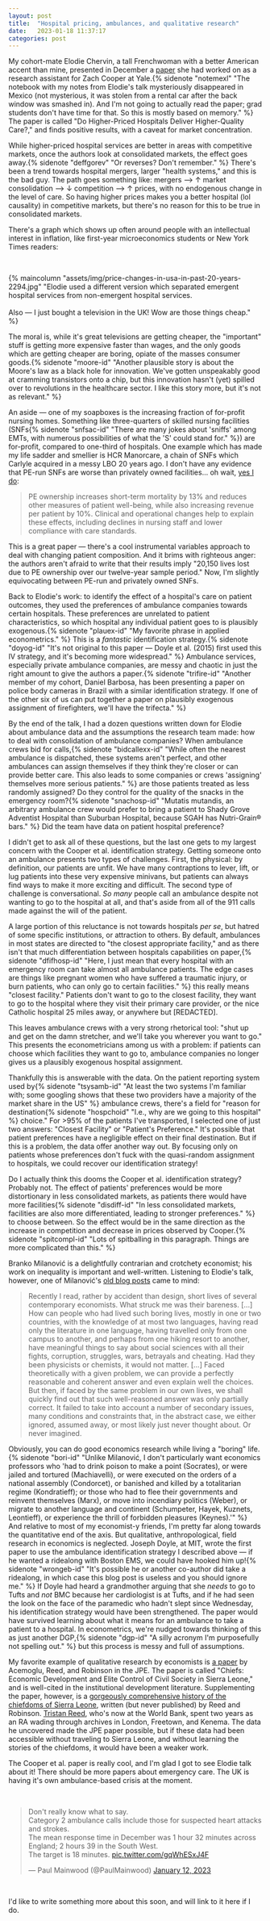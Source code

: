```yaml
---
layout: post
title:  "Hospital pricing, ambulances, and qualitative research"
date:   2023-01-18 11:37:17
categories: post
---
```


My cohort-mate Elodie Chervin, a tall Frenchwoman with a better American accent than mine, presented in December a [paper](https://jablevine.com/papers/Cooper%20et%20al_2022_Do%20Higher-Priced%20Hospitals%20Deliver%20Higher-Quality%20Care.pdf) she had worked on as a research assistant for Zach Cooper at Yale.{% sidenote "notemexl" "The notebook with my notes from Elodie's talk mysteriously disappeared in Mexico (not mysterious, it was stolen from a rental car after the back window was smashed in). And I'm not going to actually read the paper; grad students don't have time for that. So this is mostly based on memory." %} The paper is called "Do Higher-Priced Hospitals Deliver Higher-Quality Care?," and finds positive results, with a caveat for market concentration. 

While higher-priced hospital services are better in areas with competitive markets, once the authors look at consolidated markets, the effect goes away.{% sidenote "deffgorev" "Or reverses? Don't remember." %} There's been a trend towards hospital mergers, larger "health systems," and this is the bad guy. The path goes something like: mergers —> ↑ market consolidation —> ↓ competition —> ↑ prices, with no endogenous change in the level of care. So having higher prices makes you a better hospital (lol causality) in competitive markets, but there's no reason for this to be true in consolidated markets. 

There's a graph which shows up often around people with an intellectual interest in inflation, like first-year microeconomics students or New York Times readers:

<br>

{% maincolumn "assets/img/price-changes-in-usa-in-past-20-years-2294.jpg" "Elodie used a different version which separated emergent hospital services from non-emergent hospital services. <br> <br> Also — I just bought a television in the UK! Wow are those things cheap." %}


The moral is, while it's great televisions are getting cheaper, the "important" stuff is getting more expensive faster than wages, and the only goods which are getting cheaper are boring, opiate of the masses consumer goods.{% sidenote "moore-id" "Another plausible story is about the Moore's law as a black hole for innovation. We've gotten unspeakably good at cramming transistors onto a chip, but this innovation hasn't (yet) spilled over to revolutions in the healthcare sector. I like this story more, but it's not as relevant." %} 

An aside — one of my soapboxes is the increasing fraction of for-profit nursing homes. Something like three-quarters of skilled nursing facilities (SNFs{% sidenote "snfsac-id" "There are many jokes about 'sniffs' among EMTs, with numerous possibilities of what the 'S' could stand for." %}) are for-profit, compared to one-third of hospitals. One example which has made my life sadder and smellier is HCR Manorcare, a chain of SNFs which Carlyle acquired in a messy LBO 20 years ago. I don't have any evidence that PE-run SNFs are worse than privately owned facilities... oh wait, [yes I do](https://jablevine.com/papers/Gupta%20et%20al_Does%20Private%20Equity%20Investment%20in%20Healthcare%20Benefit%20Patients.pdf): 

> PE ownership increases short-term mortality by 13% and reduces other measures of patient well-being, while also increasing revenue per patient by 10%. Clinical and operational changes help to explain these effects, including declines in nursing staff and lower compliance with care standards.

This is a great paper — there's a cool instrumental variables approach to deal with changing patient composition. And it brims with righteous anger: the authors aren't afraid to write that their results imply "20,150 lives lost due to PE ownership over our twelve-year sample period." Now, I'm slightly equivocating between PE-run and privately owned SNFs. 

Back to Elodie's work: to identify the effect of a hospital's care on patient outcomes, they used the preferences of ambulance companies towards certain hospitals. These preferences are unrelated to patient characteristics, so which hospital any individual patient goes to is plausibly exogenous.{% sidenote "plauex-id" "My favorite phrase in applied econometrics." %} This is a *fantastic* identification strategy.{% sidenote "doyog-id" "It's not original to this paper — Doyle et al. (2015) first used this IV strategy, and it's becoming more widespread." %} Ambulance services, especially private ambulance companies, are messy and chaotic in just the right amount to give the authors a paper.{% sidenote "trifire-id" "Another member of my cohort, Daniel Barbosa, has been presenting a paper on police body cameras in Brazil with a similar identification strategy. If one of the other six of us can put together a paper on plausibly exogenous assignment of firefighters, we'll have the trifecta." %} 

By the end of the talk, I had a dozen questions written down for Elodie about ambulance data and the assumptions the research team made: how to deal with consolidation of ambulance companies? When ambulance crews bid for calls,{% sidenote "bidcallexx-id" "While often the nearest ambulance is dispatched, these systems aren't perfect, and other ambulances can assign themselves if they think they're closer or can provide better care. This also leads to some companies or crews 'assigning' themselves more serious patients." %} are those patients treated as less randomly assigned?  Do they control for the quality of the snacks in the emergency room?{% sidenote "snachosp-id" "Mutatis mutandis, an arbitrary ambulance crew would prefer to bring a patient to Shady Grove Adventist Hospital than Suburban Hospital, because SGAH has Nutri-Grain® bars." %}  Did the team have data on patient hospital preference?

I didn't get to ask all of these questions, but the last one gets to my largest concern with the Cooper et al. identification strategy. Getting someone onto an ambulance presents two types of challenges. First, the physical: by definition, our patients are unfit. We have many contraptions to lever, lift, or lug patients into these very expensive minivans, but patients can always find ways to make it more exciting and difficult. The second type of challenge is conversational. *So many* people call an ambulance despite not wanting to go to the hospital at all, and that's aside from all of the 911 calls made against the will of the patient. 

A large portion of this reluctance is not towards hospitals *per se*, but hatred of some specific institutions, or attraction to others. By default, ambulances in most states are directed to "the closest appropriate facility," and as there isn't that much differentiation between hospitals capabilities on paper,{% sidenote "dfifhosp-id" "Here, I just mean that every hospital with an emergency room can take almost all ambulance patients. The edge cases are things like pregnant women who have suffered a traumatic injury, or burn patients, who can only go to certain facilities." %} this really means "closest facility." Patients don't want to go to the closest facility, they want to go to the hospital where they visit their primary care provider, or the nice Catholic hospital 25 miles away, or anywhere but [REDACTED]. 

This leaves ambulance crews with a very strong rhetorical tool: "shut up and get on the damn stretcher, and we'll take you wherever you want to go." This presents the econometricians among us with a problem: if patients can choose which facilities they want to go to, ambulance companies no longer gives us a plausibly exogenous hospital assignment. 

Thankfully this is answerable with the data. On the patient reporting system used by{% sidenote "tsysamb-id" "At least the two systems I'm familiar with; some googling shows that these two providers have a majority of the market share in the US" %} ambulance crews, there's a field for "reason for destination{% sidenote "hospchoid" "I.e., why are we going to this hospital" %} choice." For >95% of the patients I've transported, I selected one of just two answers: "Closest Facility" or "Patient's Preference." It's possible that patient preferences have a negligible effect on their final destination. But if this is a problem, the data offer another way out. By focusing only on patients whose preferences don't fuck with the quasi-random assignment to hospitals, we could recover our identification strategy!

Do I actually think this dooms the Cooper et al. identification strategy? Probably not. The effect of patients' preferences would be more distortionary in less consolidated markets, as patients there would have more facilities{% sidenote "disdiff-id" "In less consolidated markets, facilities are also more differentiated, leading to stronger preferences." %} to choose between. So the effect would be in the same direction as the increase in competition and decrease in prices observed by Cooper.{% sidenote "spitcompl-id" "Lots of spitballing in this paragraph. Things are more complicated than this." %} 

Branko Milanović is a delightfully contrarian and crotchety economist; his work on inequality is important and well-written. Listening to Elodie's talk, however, one of Milanović's [old blog posts](https://glineq.blogspot.com/2019/06/non-exemplary-lives.html?spref=tw) came to mind: 

> Recently I read, rather by accident than design,  short lives of several contemporary economists. What struck me was their bareness. [...] How can people who had lived such boring lives, mostly in one or two countries, with the knowledge of at most two languages, having read only the literature in one language, having travelled only from one campus to another, and perhaps from one hiking resort to another, have meaningful things to say about social sciences with all their fights, corruption, struggles, wars, betrayals and cheating. Had they been physicists or chemists, it would not matter.
> [...]
> Faced theoretically with a given problem, we can provide a perfectly reasonable and coherent answer and even explain well the choices. But then, if faced by the same problem in our own lives, we shall quickly find out that such well-reasoned answer was only partially correct. It failed to take into account a number of secondary issues, many conditions and constraints that, in the abstract case, we either ignored, assumed away, or most likely just never thought about. Or never imagined.

Obviously, you can do good economics research while living a "boring" life.{% sidenote "bori-id" "Unlike Milanović, I don't particularly want economics professors who 'had to drink poison to make a point (Socrates), or were jailed and tortured (Machiavelli), or were executed on the orders of a national assembly (Condorcet), or banished and killed by a totalitarian regime (Kondratieff); or those who had to flee their governments and reinvent themselves (Marx), or move into incendiary politics (Weber), or migrate to another language and continent (Schumpeter, Hayek, Kuznets, Leontieff), or experience the thrill of forbidden pleasures (Keynes).'" %} And relative to most of my economist-y friends, I'm pretty far along towards the quantitative end of the axis. But qualitative, anthropological, field research in economics is neglected. Joseph Doyle, at MIT, wrote the first paper to use the ambulance identification strategy I described above — if he wanted a ridealong with Boston EMS, we could have hooked him up!{% sidenote "wrongeb-id" "It's possible he or another co-author did take a ridealong, in which case this blog post is useless and you should ignore me." %} If Doyle had heard a grandmother arguing that she *needs* to go to Tufts and *not* BMC because her cardiologist is at Tufts, and if he had seen the look on the face of the paramedic who hadn't slept since Wednesday, his identification strategy would have been strengthened. The paper would have survived learning about what it means for an ambulance to take a patient to a hospital. In econometrics, we're nudged towards thinking of this as just another DGP,{% sidenote "dgp-id" "A silly acronym I'm purposefully not spelling out." %} but this process is messy and full of assumptions. 

My favorite example of qualitative research by economists is [a paper](https://www.journals.uchicago.edu/doi/abs/10.1086/674988) by Acemoglu, Reed, and Robinson in the JPE. The paper is called "Chiefs: Economic Development and Elite Control of Civil Society in Sierra Leone," and is well-cited in the institutional development literature. Supplementing the paper, however, is a [gorgeously comprehensive history of the chiefdoms of Sierra Leone](https://drive.google.com/file/d/0B6BX-yiEokQXOURINXZ1ZDZ1U3M/view?resourcekey=0-ZUvk2Pru1-g2f0SaKkiJtw), written (but never published) by Reed and Robinson. [Tristan Reed](https://sites.google.com/view/tristanreed/home), who's now at the World Bank, spent two years as an RA wading through archives in London, Freetown, and Kenema. The data he uncovered made the JPE paper possible, but if these data had been accessible without traveling to Sierra Leone, and without learning the stories of the chiefdoms, it would have been a weaker work. 

The Cooper et al. paper is really cool, and I'm glad I got to see Elodie talk about it! There should be more papers about emergency care. The UK is having it's own ambulance-based crisis at the moment. 

<br> 


<blockquote class="twitter-tweet"><p lang="en" dir="ltr">Don&#39;t really know what to say. <br>Category 2 ambulance calls include those for suspected heart attacks and strokes.<br>The mean response time in December was 1 hour 32 minutes across England; 2 hours 39 in the South West.<br>The target is 18 minutes. <a href="https://t.co/gqWhESxJ4F">pic.twitter.com/gqWhESxJ4F</a></p>&mdash; Paul Mainwood (@PaulMainwood) <a href="https://twitter.com/PaulMainwood/status/1613463576034906112?ref_src=twsrc%5Etfw">January 12, 2023</a></blockquote> <script async src="https://platform.twitter.com/widgets.js" charset="utf-8"></script>

<br>

I'd like to write something more about this soon, and will link to it here if I do.

